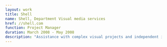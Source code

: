 ```yaml
---
layout: work
title: Shell
name: Shell, Department Visual media services
href: //shell.com
function: Project Manager
duration: March 2008 - May 2008
description: "Assistance with complex visual projects and independent implementation of relatively simple projects"
---
```

